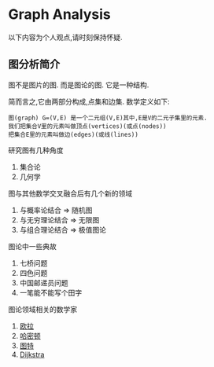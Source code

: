 # Graph Analysis

以下内容为个人观点,请时刻保持怀疑.

## 图分析简介
图不是图片的图. 而是图论的图. 它是一种结构.

简而言之,它由两部分构成,点集和边集.
数学定义如下:
```
图(graph) G=(V,E) 是一个二元组(V,E)其中,E是V的二元子集里的元素.
我们把集合V里的元素叫做顶点(vertices)(或点(nodes))
把集合E里的元素叫做边(edges)(或线(lines))
```

研究图有几种角度
1. 集合论
2. 几何学

图与其他数学交叉融合后有几个新的领域
1. 与概率论结合 => 随机图
2. 与无穷理论结合 => 无限图
3. 与组合理论结合 => 极值图论

图论中一些典故
1. 七桥问题
2. 四色问题
3. 中国邮递员问题
4. 一笔能不能写个田字

图论领域相关的数学家
1. [欧拉](https://en.m.wikipedia.org/wiki/Leonhard_Euler)
2. [哈密顿](https://en.wikipedia.org/wiki/William_Rowan_Hamilton)
3. [图特](https://en.wikipedia.org/wiki/W._T._Tutte)
4. [Dijkstra](https://en.wikipedia.org/wiki/Edsger_W._Dijkstra)
